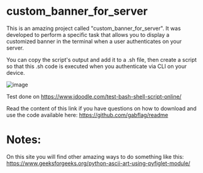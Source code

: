 # custom_banner_for_server

This is an amazing project called "custom_banner_for_server". It was developed to perform a specific task that allows you to display a customized banner in the terminal when a user authenticates on your server.

You can copy the script's output and add it to a .sh file, then create a script so that this .sh code is executed when you authenticate via CLI on your device.

![image](https://github.com/gabflag/custom_banner_for_server/assets/95552879/4e5c3c9d-0f96-4ed7-b46a-edf6d7da5e4c)

Test done on https://www.jdoodle.com/test-bash-shell-script-online/

Read the content of this link if you have questions on how to download and use the code available here: https://github.com/gabflag/readme

# Notes:

  On this site you will find other amazing ways to do something like this:
  https://www.geeksforgeeks.org/python-ascii-art-using-pyfiglet-module/
